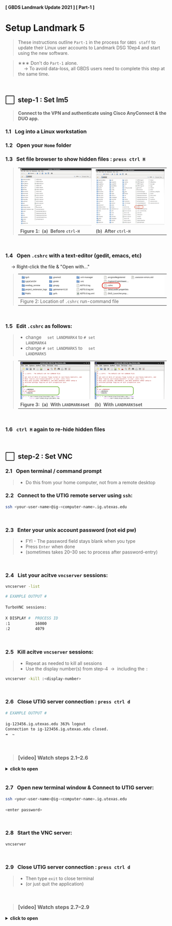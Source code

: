 #### [ GBDS Landmark Update 2021 ] [ Part-1 ]


# Setup Landmark 5

> These instructions outline `Part-1` in the process for `GBDS staff` to update their Linux user accounts to Landmark DSG 10ep4 and start using the new software.


> &#x2217;&#x2217;&#x2217; Don't do `Part-1` alone.<br>
> &emsp; &#x2192; To avoid data-loss, all GBDS users need to complete this step at the same time.

<br>

## &#x2B1C;&#x00A0; step-1 : Set lm5

> #### Connect to the VPN and authenticate using Cisco AnyConnect & the DUO app.

### 1.1 &#x00A0; Log into a Linux workstation

### 1.2 &#x00A0; Open your `Home` folder

### 1.3 &#x00A0; Set file browser to show hidden files : `press ctrl H`

<blockquote>
<table style="width:100%">
<tr>
  <td><img src="./img/ch1/step1/set-lm5-1-browser.png" /></td>
  <td><img src="./img/ch1/step1/set-lm5-2-browser-cshrc.png" /></td>
</tr>
<tr>
  <td><b>Figure 1:&#x00A0; (a)&#x00A0; Before <code>ctrl-H</code></b></td>
  <td><b>(b)&#x00A0; After <code>ctrl-H</code></b></td>
</tr>
</table>
</blockquote>

<br>

### 1.4 &#x00A0; Open `.cshrc` with a text-editor (gedit, emacs, etc)

&emsp; &#x2192; Right-click the file & "Open with..."

<blockquote>

| <img src="./img/ch1/step1/set-lm5-3-edit-cshrc.png" /> |
|--------------------------------------------------------|
| Figure 2: Location of `.cshrc` run-command file        |
</blockquote>

<br>

### 1.5 &#x00A0; Edit `.cshrc` as follows:

> * change <code>&#x2003; set LANDMARK4</code> to <code># set LANDMARK4</code>
> * change <code># set LANDMARK5</code> to <code>&#x2003; set LANDMARK5</code>

<blockquote>
<table style="width:100%">
<tr>
  <td><img src="./img/ch1/step1/set-lm5-4-edit-cshrc.png" /></td>
  <td><img src="./img/ch1/step1/set-lm5-5-edit-cshrc.png" /></td>
</tr>
<tr>
  <td><b>Figure 3:&#x00A0; (a)&#x00A0; With <code>LANDMARK4</code>set</b></td>
  <td><b>(b)&#x00A0; With <code>LANDMARK5</code>set</b></td>
</tr>
</table>
</blockquote>

<br>

### 1.6 &#x00A0; `ctrl H` again to re-hide hidden files

<br>

## &#x2B1C;&#x00A0; step-2 : Set VNC

### 2.1 &#x00A0; Open terminal / command prompt

> * Do this from your home computer, not from a remote desktop


### 2.2 &#x00A0; Connect to the UTIG remote server using `ssh`:
 
```bash
ssh <your-user-name>@ig-<computer-name>.ig.utexas.edu
```
<br>

### 2.3 &#x00A0; Enter your unix account password (not eid pw)

> * FYI - The password field stays blank when you type
> * Press `Enter` when done
> * (sometimes takes 20–30 sec to process after password-entry)

<br>

### 2.4 &#x00A0; List your acitve `vncserver` sessions:

```bash
vncserver -list
```

```bash
# EXAMPLE OUTPUT #

TurboVNC sessions:

X DISPLAY #  PROCESS ID
:1           16000
:2           4079
```
<br>

### 2.5 &#x00A0; Kill acitve `vncserver` sessions:

> * Repeat as needed to kill all sessions
> * Use the display number(s) from step-4 &nbsp;&#x2192;&nbsp; including the `:`


```bash
vncserver -kill :<display-number>

```

<br>

### 2.6 &#x00A0; Close UTIG server connection : `press ctrl d`

```bash
# EXAMPLE OUTPUT #

ig-123456.ig.utexas.edu 363% logout
Connection to ig-123456.ig.utexas.edu closed.
➜  ~
```
<br>

> ### [video] Watch steps 2.1–2.6

<details>
<summary><b>click to open</b></summary>

![](./img/ch1/step2/set-vnc-1-kill.gif)

</details>

<br>


### 2.7 &#x00A0; Open new terminal window & Connect to UTIG server:

```bash
ssh <your-user-name>@ig-<computer-name>.ig.utexas.edu

<enter password>
```

<br>

### 2.8 &#x00A0; Start the VNC server:

```bash
vncserver

```

<br>

### 2.9 &#x00A0; Close UTIG server connection : `press ctrl d`

> * Then type `exit` to close terminal
> * (or just quit the application)

<br>

> ### [video] Watch steps 2.7–2.9

<details>
<summary><b>click to open</b></summary>

![](./img/ch1/step2/set-vnc-2-fresh.gif)

</details>

<!--
<details>
<summary><b>see video</b></summary>

<video width="70%" controls loop>
<source src="./img/ch1/step2/set-vnc-2-start.mov">
</video>
</details>
-->

<br>
